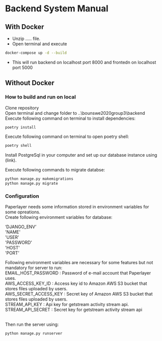 # Backend System Manual
## With Docker
- Unzip ..... file. <br/>
- Open terminal and execute <br/>

```bash
docker-compose up -d --build
```

- This will run backend on localhost port 8000 and frontedn on localhost port 5000

## Without Docker
### How to build and run on local
Clone repository <br/>
Open terminal and change folder to ..\bounswe2020group3\backend <br/>
Execute following command on terminal to install dependencies: <br/>
```bash
poetry install
```
Execute following command on terminal to open poetry shell: <br/>

```bash
poetry shell
```
Install PostgreSql in your computer and set up our database instance using (link). <br/>

Execute following commands to migrate databse: <br/>
```bash
python manage.py makemigrations
python manage.py migrate
```

### Configuration
Paperlayer needs  some information stored in environment variables for some opreations.   <br/>
Create following environment variables for database: <br/>

‘DJANGO_ENV’ <br/>
'NAME' <br/>
'USER' <br/>
'PASSWORD' <br/>
'HOST' <br/>
'PORT’ <br/>

Following environment variables are necessary for some features but not mandatory for server to run: <br/>
EMAIL_HOST_PASSWORD : Password of e-mail account that Paperlayer uses. <br/>
AWS_ACCESS_KEY_ID : Access key id to Amazon AWS S3 bucket that stores files uploaded by users. <br/>
AWS_SECRET_ACCESS_KEY : Secret key of Amazon AWS S3 bucket that stores files uploaded by users. <br/>
STREAM_API_KEY :  Api key for getstream activity stream api. <br/>
STREAM_API_SECRET : Secret key for getstream activity stream api <br/>
<br/>

Then run the server using: 
```bash
python manage.py runserver
```
